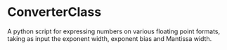 ConverterClass
==============
A python script for expressing numbers on various floating point formats, 
taking as input the exponent width, exponent bias and Mantissa width.
